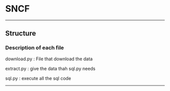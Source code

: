 # SNCF

- - - -

## Structure ##

### Description of each file ### 

download.py : File that download the data

extract.py : give the data thah sql.py needs

sql.py : execute all the sql code 

 - - - -
